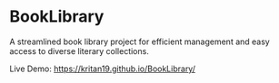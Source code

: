 # BookLibrary
A streamlined book library project for efficient management and easy access to diverse literary collections.


Live Demo: https://kritan19.github.io/BookLibrary/
